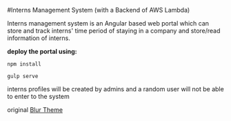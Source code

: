 #Interns Management System (with a Backend of AWS Lambda)

Interns management system is an Angular based web portal which can store and track interns' time period of staying in a company and store/read information of interns.

**deploy the portal using:**

`npm install`

`gulp serve`

interns profiles will be created by admins and a random user will not be able to enter to the system

original [Blur Theme](https://github.com/akveo/blur-admin)
